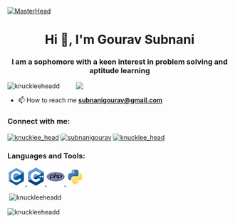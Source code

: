 [![MasterHead](https://i0.wp.com/vusci.blog/wp-content/uploads/2020/01/banner-for-article-2.jpg?resize=1588%2C610&ssl=1)](https://KNuckleeHEADD.io)
<h1 align="center">Hi 👋, I'm Gourav Subnani</h1>
<h3 align="center">I am a sophomore with a keen interest in problem solving and aptitude learning</h3>
<img align="right" width="350" src="https://media.tenor.com/rePDfDWO3XoAAAAd/hacking.gif">

<p align="left"> <img src="https://komarev.com/ghpvc/?username=knuckleeheadd&label=Profile%20views&color=0e75b6&style=flat" alt="knuckleeheadd" /> </p>

- 📫 How to reach me **subnanigourav@gmail.com**

<h3 align="left">Connect with me:</h3>
<p align="left">
<a href="https://www.codechef.com/users/knucklee_head" target="blank"><img align="center" src="https://cdn.jsdelivr.net/npm/simple-icons@3.1.0/icons/codechef.svg" alt="knucklee_head" height="30" width="40" /></a>
<a href="https://www.hackerrank.com/subnanigourav" target="blank"><img align="center" src="https://raw.githubusercontent.com/rahuldkjain/github-profile-readme-generator/master/src/images/icons/Social/hackerrank.svg" alt="subnanigourav" height="30" width="40" /></a>
<a href="https://codeforces.com/profile/knucklee_head" target="blank"><img align="center" src="https://raw.githubusercontent.com/rahuldkjain/github-profile-readme-generator/master/src/images/icons/Social/codeforces.svg" alt="knucklee_head" height="30" width="40" /></a>
</p>

<h3 align="left">Languages and Tools:</h3>
<p align="left"> <a href="https://www.cprogramming.com/" target="_blank" rel="noreferrer"> <img src="https://raw.githubusercontent.com/devicons/devicon/master/icons/c/c-original.svg" alt="c" width="40" height="40"/> </a> <a href="https://www.w3schools.com/cpp/" target="_blank" rel="noreferrer"> <img src="https://raw.githubusercontent.com/devicons/devicon/master/icons/cplusplus/cplusplus-original.svg" alt="cplusplus" width="40" height="40"/> </a> <a href="https://www.php.net" target="_blank" rel="noreferrer"> <img src="https://raw.githubusercontent.com/devicons/devicon/master/icons/php/php-original.svg" alt="php" width="40" height="40"/> </a> <a href="https://www.python.org" target="_blank" rel="noreferrer"> <img src="https://raw.githubusercontent.com/devicons/devicon/master/icons/python/python-original.svg" alt="python" width="40" height="40"/> </a> </p>

<p>&nbsp;<img align="center" src="https://github-readme-stats.vercel.app/api?username=knuckleeheadd&show_icons=true&locale=en" alt="knuckleeheadd" /></p>

<p><img align="center" src="https://github-readme-streak-stats.herokuapp.com/?user=knuckleeheadd&" alt="knuckleeheadd" /></p>

